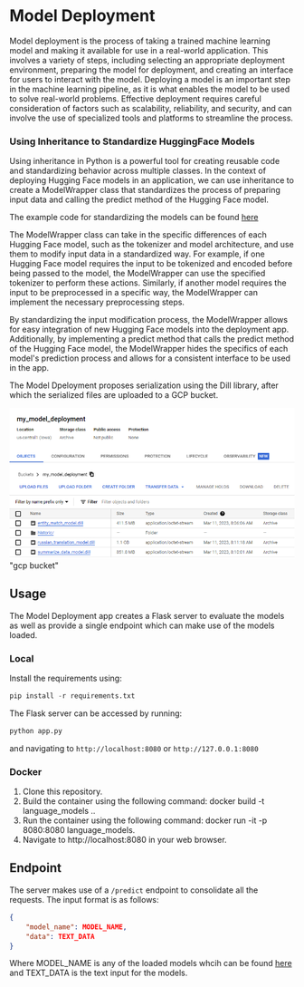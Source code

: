 # Model Deployment

Model deployment is the process of taking a trained machine learning model and making it available for use in a real-world application. This involves a variety of steps, including selecting an appropriate deployment environment, preparing the model for deployment, and creating an interface for users to interact with the model. Deploying a model is an important step in the machine learning pipeline, as it is what enables the model to be used to solve real-world problems. Effective deployment requires careful consideration of factors such as scalability, reliability, and security, and can involve the use of specialized tools and platforms to streamline the process.

### Using Inheritance to Standardize HuggingFace Models

Using inheritance in Python is a powerful tool for creating reusable code and standardizing behavior across multiple classes. In the context of deploying Hugging Face models in an application, we can use inheritance to create a ModelWrapper class that standardizes the process of preparing input data and calling the predict method of the Hugging Face model.

The example code for standardizing the models can be found [here](/model_deployment/model_deployment.py)

The ModelWrapper class can take in the specific differences of each Hugging Face model, such as the tokenizer and model architecture, and use them to modify input data in a standardized way. For example, if one Hugging Face model requires the input to be tokenized and encoded before being passed to the model, the ModelWrapper can use the specified tokenizer to perform these actions. Similarly, if another model requires the input to be preprocessed in a specific way, the ModelWrapper can implement the necessary preprocessing steps.

By standardizing the input modification process, the ModelWrapper allows for easy integration of new Hugging Face models into the deployment app. Additionally, by implementing a predict method that calls the predict method of the Hugging Face model, the ModelWrapper hides the specifics of each model's prediction process and allows for a consistent interface to be used in the app.

The Model Dpeloyment proposes serialization using the Dill library, after which the serialized files are uploaded to a GCP bucket.

![gcp bucket](model_deployment/loaded_models.png) "gcp bucket"

## Usage

The Model Deployment app creates a Flask server to evaluate the models as well as provide a single endpoint which can make use of the models loaded.

### Local

Install the requirements using:

```python
pip install -r requirements.txt
```

The Flask server can be accessed by running:

```python
python app.py
```

and navigating to `http://localhost:8080` or `http://127.0.0.1:8080`

### Docker

1. Clone this repository.
2. Build the container using the following command: docker build -t language_models ..
3. Run the container using the following command: docker run -it -p 8080:8080 language_models.
4. Navigate to http://localhost:8080 in your web browser.

## Endpoint

The server makes use of a `/predict` endpoint to consolidate all the requests.
The input format is as follows:

```json
{
    "model_name": MODEL_NAME,
    "data": TEXT_DATA
}
```

Where MODEL_NAME is any of the loaded models whcih can be found [here](config.yaml) and TEXT_DATA is the text input for the models.
